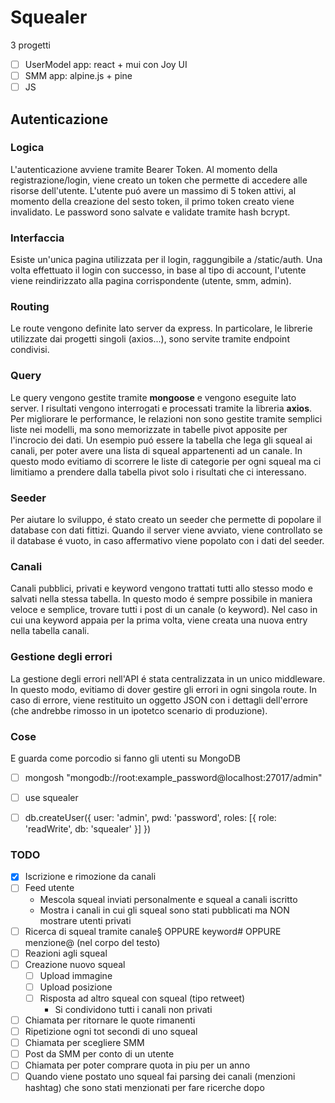 # Squealer

3 progetti
 - [ ] UserModel app: react + mui con Joy UI
 - [ ] SMM app: alpine.js + pine
 - [ ] JS

## Autenticazione

### Logica
L'autenticazione avviene tramite Bearer Token. Al momento della registrazione/login,
viene creato un token che permette di accedere alle risorse dell'utente.
L'utente puó avere un massimo di 5 token attivi, al momento della creazione del sesto token, 
il primo token creato viene invalidato. Le password sono salvate e validate tramite hash bcrypt.

### Interfaccia
Esiste un'unica pagina utilizzata per il login, raggungibile a /static/auth.
Una volta effettuato il login con successo, in base al tipo di account, l'utente viene reindirizzato
alla pagina corrispondente (utente, smm, admin).

### Routing
Le route vengono definite lato server da express. In particolare, le librerie utilizzate
dai progetti singoli (axios...), sono servite tramite endpoint condivisi.

### Query
Le query vengono gestite tramite **mongoose** e vengono eseguite lato server. I risultati
vengono interrogati e processati tramite la libreria **axios**.
Per migliorare le performance, le relazioni non sono gestite tramite semplici liste nei modelli,
ma sono memorizzate in tabelle pivot apposite per l'incrocio dei dati.
Un esempio puó essere la tabella che lega gli squeal ai canali, per poter avere una lista di squeal
appartenenti ad un canale. In questo modo evitiamo di scorrere le liste di categorie per 
ogni squeal ma ci limitiamo a prendere dalla tabella pivot solo i risultati che ci interessano.

### Seeder
Per aiutare lo sviluppo, é stato creato un seeder che permette di popolare il database con dati 
fittizi. Quando il server viene avviato, viene controllato se il database é vuoto, in caso affermativo
viene popolato con i dati del seeder.

### Canali
Canali pubblici, privati e keyword vengono trattati tutti allo stesso modo e salvati nella stessa tabella.
In questo modo é sempre possibile in maniera veloce e semplice, trovare tutti i post di un canale (o keyword).
Nel caso in cui una keyword appaia per la prima volta, viene creata una nuova entry nella tabella canali.

### Gestione degli errori
La gestione degli errori nell'API é stata centralizzata in un unico middleware. In questo modo,
evitiamo di dover gestire gli errori in ogni singola route. In caso di errore, viene restituito
un oggetto JSON con i dettagli dell'errore (che andrebbe rimosso in un ipotetco scenario di produzione).

### Cose


E guarda come porcodio si fanno gli utenti su MongoDB

- [ ] mongosh "mongodb://root:example_password@localhost:27017/admin"
- [ ] use squealer
- [ ] db.createUser({
  user: 'admin',
pwd: 'password',
roles: [{ role: 'readWrite', db: 'squealer' }]
 })


### TODO
- [x] Iscrizione e rimozione da canali
- [ ] Feed utente
  - Mescola squeal inviati personalmente e squeal a canali iscritto
  - Mostra i canali in cui gli squeal sono stati pubblicati ma NON mostrare utenti privati
- [ ] Ricerca di squeal tramite canale§ OPPURE keyword# OPPURE menzione@ (nel corpo del testo) 
- [ ] Reazioni agli squeal
- [ ] Creazione nuovo squeal
  - [ ] Upload immagine
  - [ ] Upload posizione
  - [ ] Risposta ad altro squeal con squeal (tipo retweet)
    - Si condividono tutti i canali non privati
- [ ] Chiamata per ritornare le quote rimanenti
- [ ] Ripetizione ogni tot secondi di uno squeal
- [ ] Chiamata per scegliere SMM
- [ ] Post da SMM per conto di un utente
- [ ] Chiamata per poter comprare quota in piu per un anno
- [ ] Quando viene postato uno squeal fai parsing dei canali (menzioni hashtag) che sono stati menzionati per fare ricerche dopo